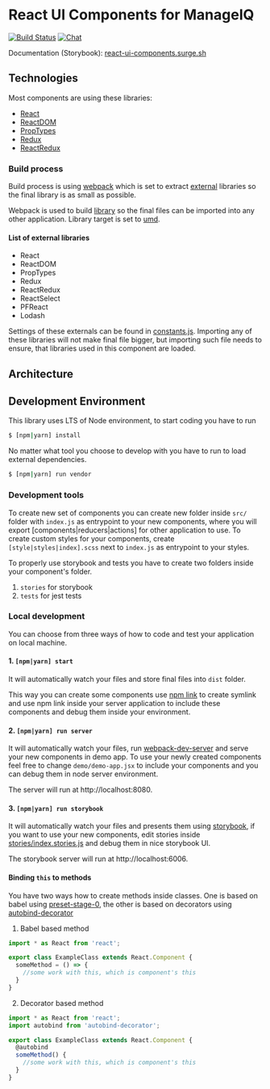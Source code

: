 # React UI Components for ManageIQ
[![Build Status](https://travis-ci.org/ManageIQ/react-ui-components.svg?branch=master)](https://travis-ci.org/ManageIQ/react-ui-components)
[![Chat](https://badges.gitter.im/Join%20Chat.svg)](https://gitter.im/ManageIQ/manageiq/ui?utm_source=badge&utm_medium=badge&utm_campaign=pr-badge&utm_content=badge)

Documentation (Storybook): [react-ui-components.surge.sh](https://react-ui-components.surge.sh)

## Technologies

Most components are using these libraries:
* [React](https://github.com/facebook/react)
* [ReactDOM](https://github.com/facebook/react/tree/master/packages/react-dom)
* [PropTypes](https://github.com/facebook/prop-types)
* [Redux](https://github.com/reactjs/redux)
* [ReactRedux](https://github.com/reactjs/react-redux)

### Build process

Build process is using [webpack](https://github.com/webpack/webpack) which is set to extract
[external](https://webpack.js.org/configuration/externals/) libraries so the final library is as small as possible.

Webpack is used to build [library](https://webpack.js.org/guides/author-libraries/#expose-the-library) so the final
files can be imported into any other application. Library target is set to [umd](https://github.com/umdjs/umd).

#### List of external libraries
* React
* ReactDOM
* PropTypes
* Redux
* ReactRedux
* ReactSelect
* PFReact
* Lodash

Settings of these externals can be found in [constants.js](/scripts/constants.js). Importing any of these libraries will
not make final file bigger, but importing such file needs to ensure, that libraries used in this component are loaded.

## Architecture
## Development Environment
This library uses LTS of Node environment, to start coding you have to run
```bash
$ [npm|yarn] install
```

No matter what tool you choose to develop with you have to run to load external dependencies.
```bash
$ [npm|yarn] run vendor
```

### Development tools
To create new set of components you can create new folder inside `src/` folder with `index.js` as entrypoint to your new
components, where you will export [components|reducers|actions] for other application to use. To create custom styles for
your components, create `[style|styles|index].scss` next to `index.js` as entrypoint to your styles.

To properly use storybook and tests you have to create two folders inside your component's folder.

1. `stories` for storybook
2. `tests` for jest tests

### Local development
You can choose from three ways of how to code and test your application on local machine.

#### 1. `[npm|yarn] start`

It will automatically watch your files and store final files into `dist` folder.

This way you can create some components
use [npm link](https://docs.npmjs.com/cli/link) to create symlink and use npm link inside your server application to include
these components and debug them inside your environment.

#### 2. `[npm|yarn] run server`

It will automatically watch your files, run [webpack-dev-server](https://github.com/webpack/webpack-dev-server) and
serve your new components in demo app. To use your newly created components feel free to change `demo/demo-app.jsx` to include
your components and you can debug them in node server environment.

The server will run at http://localhost:8080.

#### 3. `[npm|yarn] run storybook`
It will automatically watch your files and presents them using [storybook](https://storybook.js.org/), if you want
to use your new components, edit stories inside [stories/index.stories.js](/stories/index.stories.js) and debug them in
nice storybook UI.

The storybook server will run at http://localhost:6006.

#### Binding `this` to methods
You have two ways how to create methods inside classes. One is based on babel using [preset-stage-0](https://babeljs.io/docs/plugins/preset-stage-0/), the other is based on decorators using
[autobind-decorator](https://github.com/andreypopp/autobind-decorator)

1. Babel based method
```javascript 1.8
import * as React from 'react';

export class ExampleClass extends React.Component {
  someMethod = () => {
    //some work with this, which is component's this
  }
}
```

2. Decorator based method
```javascript 1.8
import * as React from 'react';
import autobind from 'autobind-decorator';

export class ExampleClass extends React.Component {
  @autobind
  someMethod() {
    //some work with this, which is component's this
  }
}
```
